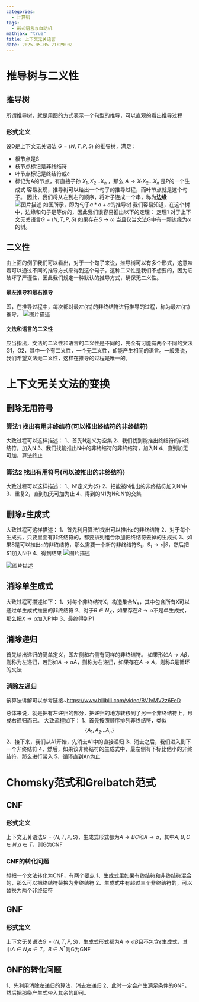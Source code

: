 ```yaml
---
categories:
  - 计算机
tags:
  - 形式语言与自动机
mathjax: "true"
title: 上下文无关语言
date: 2025-05-05 21:29:02
---
```

# 推导树与二义性
## 推导树
所谓推导树，就是用图的方式表示一个句型的推导，可以直观的看出推导过程

### 形式定义
设D是上下文无关语法 $G = (N,T,P,S)$ 的推导树，满足：
- 根节点是S
- 枝节点标记是非终结符
- 叶节点标记是终结符或$\varepsilon$
- 标记为A的节点，有直接子孙   $X_1,X_2...X_n$     ，那么      $A\rightarrow X_1X_2...X_n$      是P的一个生成式
容易发现，推导树可以给出一个句子的推导过程，而叶节点就是这个句子。
因此，我们将从左到右的顺序，将叶子连成一个串，称为**边缘**
![图片描述](/IMG/Pasted%20image%2020250506100017.png)
如图所示，即为句子$a*a+a$的推导树
我们容易知道，在这个树中，边缘和句子是等价的，因此我们很容易推出以下的定理：
定理1 对于上下文无关语言$G = (N,T,P,S)$ 如果存在$S\rightarrow \omega$ 当且仅当文法G中有一颗边缘为$\omega$的树。
## 二义性
由上面的例子我们可以看出，对于一个句子来说，推导树可以有多个形式，这意味着可以通过不同的推导方式来得到这个句子。这种二义性是我们不想要的，因为它破坏了严谨性，因此我们规定一种默认的推导方式，确保无二义性。
#### 最左推导和最右推导
即，在推导过程中，每次都对最左(右)的非终结符进行推导的过程，称为最左(右)推导。
![图片描述](/IMG/Pasted%20image%2020250506101651.png)
#### 文法和语言的二义性
应当指出，文法的二义性和语言的二义性是不同的，完全有可能有两个不同的文法G1，G2，其中一个有二义性，一个无二义性，却能产生相同的语言。一般来说，我们希望文法无二义性，这样在推导的过程是唯一的。


# 上下文无关文法的变换

## 删除无用符号

### 算法1 找出有用非终结符(可以推出终结符的非终结符)

大致过程可以这样描述：
1、首先N定义为空集
2、我们找到能推出终结符的非终结符，加入N
3、我们找能推出N中的非终结符的非终结符，加入N
4、直到加无可加，算法终止

### 算法2 找出有用符号(可以被推出的非终结符)
大致过程可以这样描述：
1、N'定义为$\{S\}$
2、把能被N推出的非终结符加入N'中
3、重复2，直到加无可加为止
4、得到的N1为N和N‘的交集

## 删除$\varepsilon$生成式
大致过程可这样描述：
1、首先利用算法1找出可以推出$\varepsilon$的非终结符
2、对于每个生成式，只要里面有非终结符的，都要排列组合添加把终结符去掉的生成式
3、如果S是可以推出$\varepsilon$的非终结符，那么需要一个新的非终结符$S_1$，$S_1\rightarrow\varepsilon |S$，然后把S1加入N中
4、得到结果
![图片描述](/IMG/Pasted%20image%2020250506113148.png)

![图片描述](/IMG/Pasted%20image%2020250506113202.png)
## 消除单生成式
大致过程可描述如下：
1、对每个非终结符X，构造集合$N_X$，其中包含所有X可以通过单生成式推出的非终结符
2、对于$B\in N_X$，如果存在$B\rightarrow \alpha$不是单生成式，那么把$X\rightarrow \alpha$加入P1中
3、最终得到P1

## 消除递归
首先给出递归的简单定义，即左侧和右侧有同样的非终结符。
如果形如$A\rightarrow A\beta$，则称为左递归，若形如$A\rightarrow \alpha A$，则称为右递归，如果存在$A\rightarrow A$，则称G是循环的文法

### 消除左递归
该算法讲解可以参考链接~https://www.bilibili.com/video/BV1vMV2z6EeD

总体来说，就是把有左递归的部分，把递归的地方转移到了另一个非终结符上，形成右递归而已。
大致流程如下：
1、首先按照顺序排列非终结符，类似$$\{A_1,A_2...A_n\}$$
2、接下来，我们从A1开始，先消去A1中的直接递归
3、消去之后，我们进入到下一个非终结符
4、然后，如果该非终结符的生成式中，最左侧有下标比他小的非终结符，那么进行带入
5、循环直到An为止

# Chomsky范式和Greibatch范式
## CNF

### 形式定义
上下文无关语法$G = (N,T,P,S)$，生成式形式都为$A\rightarrow BC$和$A\rightarrow a$，其中$A,B,C\in N$,$a\in T$，则G为CNF

### CNF的转化问题
想把一个文法转化为CNF，有两个要点
1、生成式里如果有终结符和非终结符混合的，那么可以把终结符替换为非终结符
2、生成式中有超过三个非终结符的，可以替换为两个非终结符

## GNF

### 形式定义
上下文无关语法$G = (N,T,P,S)$，生成式形式都为$A\rightarrow \alpha B$且不包含$\varepsilon$生成式，其中$A\in N$,$a\in T$，$B \in N^*$则G为GNF

## GNF的转化问题
1、先利用消除左递归的算法，消去左递归
2、此时一定会产生满足条件的GNF，然后把那条产生式带入其余的即可。